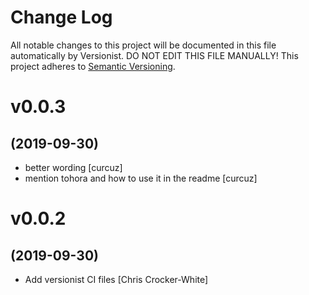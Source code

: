 # Change Log

All notable changes to this project will be documented in this file
automatically by Versionist. DO NOT EDIT THIS FILE MANUALLY!
This project adheres to [Semantic Versioning](http://semver.org/).

# v0.0.3
## (2019-09-30)

* better wording [curcuz]
* mention tohora and how to use it in the readme [curcuz]

# v0.0.2
## (2019-09-30)

* Add versionist CI files [Chris Crocker-White]
